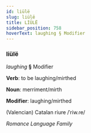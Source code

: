 ```yaml
---
id: liülë
slug: liülë
title: LİÜLË
sidebar_position: 758
hoverText: laughing § Modifier
---
```


### liülë

*laughing* **§** Modifier

**Verb**: to be laughing/mirthed

**Noun**: merriment/mirth

**Modifier**: laughing/mirthed

(Valencian) Catalan riure /ˈriw.ɾe/

*Romance Language Family*